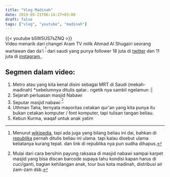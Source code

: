 ```yaml
---
title: "Vlog Madinah"
date: 2019-05-21T06:14:27+03:00
draft: false
tags: ["vlog", "youtube", "madinah"]
---
```


{{< youtube b5W5US7sZNQ >}}  
Video menarik dari changel Aram TV milik Ahmad Al Shugairi seorang wartawan dan da'i <sup>[^1] </sup> dari saudi yang punya follower 18 juta di [twitter](https://twitter.com/shugairi) dan 11 juta di [instagram ](https://www.instagram.com/ahmadalshugairi/).


## Segmen dalam video:  

1. Metro atau yang kita kenal disini sebagai MRT di Saudi (mekah-madinah) *sebelumnya ditulis qatar.. ngetik nya sambil ngelamun :|
2. Sejarah perluasan masjid Nabawi
3. Seputar masjid nabawi <sup>[^2] </sup>
4. Uthman Taha, ternyata mayoritas cetakan qur'an yang kita punya itu bukan cetakan komputer / font komputer, tapi tulisan tangan beliau.
5. Kebun Kurma, waqaf untuk anak yatim

[^1]: Menurut [wikipedia](https://en.wikipedia.org/wiki/Ahmad_Al_Shugairi), tapi ada juga yang bilang beliau ini dai, bahkan di [republika](https://webcache.googleusercontent.com/search?q=cache:QwEP9aDguYAJ:https://www.republika.co.id/berita/koran/pro-kontra/16/04/11/o5gjg619-era-ulama-dengan-santri-followers-di-medsos+&cd=2&hl=en&ct=clnk&gl=kw) pernah ditulis beliau ini ulama. tapi kalau disebut ulama keliatanya kurang tepat. dan link di republika nya pun sudha dihapus.
[^2]: Mulai dari cara bersihin payung raksasa di masjid nabawi sampai karpet masjid yang bisa discan barcode supaya tahu kondisi kapan harus di cuci/ganti, bagian kehilangan anak, tour bus kota madinah, distribusi air zam-zam dsb.
